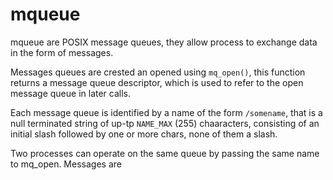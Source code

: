 # mqueue

mqueue are POSIX message queues, they allow process to exchange data in the
form of messages. 

Messages queues are crested an opened using `mq_open()`, this function returns
a message queue descriptor, which is used to refer to the open message queue in
later calls.

Each message queue is identified by a name of the form `/somename`, that is a 
null terminated string of up-tp `NAME_MAX` (255) chaaracters, consisting of an
initial slash followed by one or more chars, none of them a slash.

Two processes can operate on the same queue by passing the same name to mq_open.
Messages are

